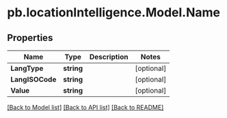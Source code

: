 # pb.locationIntelligence.Model.Name
## Properties

Name | Type | Description | Notes
------------ | ------------- | ------------- | -------------
**LangType** | **string** |  | [optional] 
**LangISOCode** | **string** |  | [optional] 
**Value** | **string** |  | [optional] 

[[Back to Model list]](../README.md#documentation-for-models) [[Back to API list]](../README.md#documentation-for-api-endpoints) [[Back to README]](../README.md)

